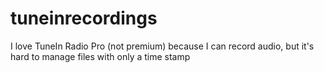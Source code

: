 # tuneinrecordings
I love TuneIn Radio Pro (not premium) because I can record audio, but it's hard to manage files with only a time stamp 
